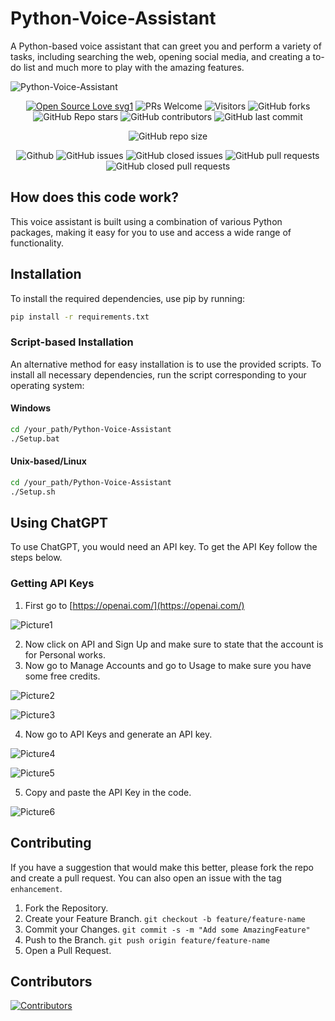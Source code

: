 # Python-Voice-Assistant

A Python-based voice assistant that can greet you and perform a variety of tasks, including searching the web, opening social media, and creating a to-do list and much more to play with the amazing features.

![Python-Voice-Assistant](https://socialify.git.ci/subhadip-saha-05/python-voice-assistant/image?font=Inter&forks=1&issues=1&language=1&name=1&owner=1&pattern=Circuit%20Board&pulls=1&stargazers=1&theme=Dark)



<div align="center">
 <p>

[![Open Source Love svg1](https://badges.frapsoft.com/os/v1/open-source.svg?v=103)](https://github.com/ellerbrock/open-source-badges/)
![PRs Welcome](https://img.shields.io/badge/PRs-welcome-brightgreen.svg?style=flat)
![Visitors](https://api.visitorbadge.io/api/visitors?path=subhadip-saha-05%2Fpython-voice-assistant%20&countColor=%23263759&style=flat)
![GitHub forks](https://img.shields.io/github/forks/subhadip-saha-05/python-voice-assistant)
![GitHub Repo stars](https://img.shields.io/github/stars/subhadip-saha-05/python-voice-assistant)
![GitHub contributors](https://img.shields.io/github/contributors/subhadip-saha-05/python-voice-assistant)
![GitHub last commit](https://img.shields.io/github/last-commit/subhadip-saha-05/python-voice-assistant)
  
![GitHub repo size](https://img.shields.io/github/repo-size/subhadip-saha-05/python-voice-assistant)

![Github](https://img.shields.io/github/license/subhadip-saha-05/python-voice-assistant)
![GitHub issues](https://img.shields.io/github/issues/subhadip-saha-05/python-voice-assistant)
![GitHub closed issues](https://img.shields.io/github/issues-closed-raw/subhadip-saha-05/python-voice-assistant)
![GitHub pull requests](https://img.shields.io/github/issues-pr/subhadip-saha-05/python-voice-assistant)
![GitHub closed pull requests](https://img.shields.io/github/issues-pr-closed/subhadip-saha-05/python-voice-assistant)
 </p>
</div>

## How does this code work?

This voice assistant is built using a combination of various Python packages, making it easy for you to use and access a wide range of functionality.

## Installation

To install the required dependencies, use pip by running:

```sh
pip install -r requirements.txt
```

### Script-based Installation

An alternative method for easy installation is to use the provided scripts.
To install all necessary dependencies, run the script corresponding to your operating system:

#### Windows

```sh
cd /your_path/Python-Voice-Assistant
./Setup.bat
```

#### Unix-based/Linux

```sh
cd /your_path/Python-Voice-Assistant
./Setup.sh
```

## Using ChatGPT

To use ChatGPT, you would need an API key. To get the API Key follow the steps below.

### Getting API Keys

1. First go to [https://openai.com/](https://openai.com/)

![Picture1](Documentation/Picture1.png)

2. Now click on API and Sign Up and make sure to state that the account is for Personal works.
3. Now go to Manage Accounts and go to Usage to make sure you have some free credits.

![Picture2](Documentation/Picture2.png)

![Picture3](Documentation/Picture3.png)

4. Now go to API Keys and generate an API key.

![Picture4](Documentation/Picture4.png)

![Picture5](Documentation/Picture5.png)

5. Copy and paste the API Key in the code.

![Picture6](Documentation/Picture6.png)

## Contributing

If you have a suggestion that would make this better, please fork the repo and create a pull request. You can also open an issue with the tag `enhancement`.

1. Fork the Repository.
2. Create your Feature Branch. `git checkout -b feature/feature-name`
3. Commit your Changes. `git commit -s -m "Add some AmazingFeature"`
4. Push to the Branch. `git push origin feature/feature-name`
5. Open a Pull Request.

## Contributors

[![Contributors](https://contrib.rocks/image?repo=subhadip-Saha-05/PythOn-voice-assistant)](https://github.com/subhadip-saha-05/PythOn-voice-assistant/graphs/contributors)
